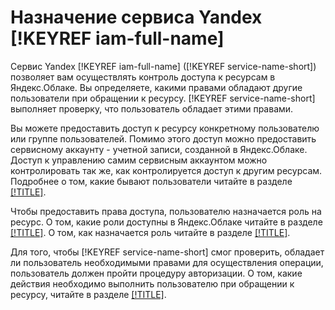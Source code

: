 # Назначение сервиса Yandex [!KEYREF iam-full-name]

Сервис Yandex [!KEYREF iam-full-name] ([!KEYREF service-name-short]) позволяет вам осуществлять контроль доступа к ресурсам в Яндекс.Облаке. Вы определяете, какими правами обладают другие пользователи при обращении к ресурсу. [!KEYREF service-name-short] выполняет проверку, что пользователь обладает этими правами.

Вы можете предоставить доступ к ресурсу конкретному пользователю или группе пользователей. Помимо этого доступ можно предоставить сервисному аккаунту - учетной записи, созданной в Яндекс.Облаке. Доступ к управлению самим сервисным аккаунтом можно контролировать так же, как контролируется доступ к другим ресурсам. Подробнее о том, какие бывают пользователи читайте в разделе [[!TITLE]](users/users.md).

Чтобы предоставить права доступа, пользователю назначается роль на ресурс. О том, какие роли доступны в Яндекс.Облаке читайте в разделе [[!TITLE]](access-control/roles.md). О том, как назначается роль читайте в разделе [[!TITLE]](access-control/access-bindings.md).

Для того, чтобы [!KEYREF service-name-short] смог проверить, обладает ли пользователь необходимыми правами для осуществления операции, пользователь должен пройти процедуру авторизации. О том, какие действия необходимо выполнить пользователю при обращении к ресурсу, читайте в разделе [[!TITLE]](authorization/authorization.md).